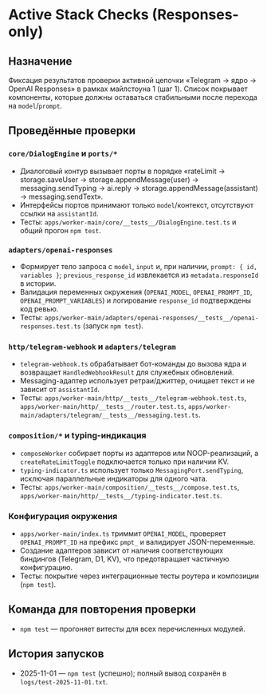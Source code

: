 # Active Stack Checks (Responses-only)

## Назначение
Фиксация результатов проверки активной цепочки «Telegram → ядро → OpenAI Responses» в рамках майлстоуна 1 (шаг 1). Список покрывает компоненты, которые должны оставаться стабильными после перехода на `model`/`prompt`.

## Проведённые проверки

### `core/DialogEngine` и `ports/*`
- Диалоговый контур вызывает порты в порядке «rateLimit → storage.saveUser → storage.appendMessage(user) → messaging.sendTyping → ai.reply → storage.appendMessage(assistant) → messaging.sendText».
- Интерфейсы портов принимают только `model`/контекст, отсутствуют ссылки на `assistantId`.
- Тесты: `apps/worker-main/core/__tests__/DialogEngine.test.ts` и общий прогон `npm test`.

### `adapters/openai-responses`
- Формирует тело запроса с `model`, `input` и, при наличии, `prompt: { id, variables }`; `previous_response_id` извлекается из `metadata.responseId` в истории.
- Валидация переменных окружения (`OPENAI_MODEL`, `OPENAI_PROMPT_ID`, `OPENAI_PROMPT_VARIABLES`) и логирование `response_id` подтверждены код ревью.
- Тесты: `apps/worker-main/adapters/openai-responses/__tests__/openai-responses.test.ts` (запуск `npm test`).

### `http/telegram-webhook` и `adapters/telegram`
- `telegram-webhook.ts` обрабатывает бот-команды до вызова ядра и возвращает `HandledWebhookResult` для служебных обновлений.
- Messaging-адаптер использует ретраи/джиттер, очищает текст и не зависит от `assistantId`.
- Тесты: `apps/worker-main/http/__tests__/telegram-webhook.test.ts`, `apps/worker-main/http/__tests__/router.test.ts`, `apps/worker-main/adapters/telegram/__tests__/messaging.test.ts`.

### `composition/*` и typing-индикация
- `composeWorker` собирает порты из адаптеров или NOOP-реализаций, а `createRateLimitToggle` подключается только при наличии KV.
- `typing-indicator.ts` использует только `MessagingPort.sendTyping`, исключая параллельные индикаторы для одного чата.
- Тесты: `apps/worker-main/composition/__tests__/compose.test.ts`, `apps/worker-main/http/__tests__/typing-indicator.test.ts`.

### Конфигурация окружения
- `apps/worker-main/index.ts` триммит `OPENAI_MODEL`, проверяет `OPENAI_PROMPT_ID` на префикс `pmpt_` и валидирует JSON-переменные.
- Создание адаптеров зависит от наличия соответствующих биндингов (Telegram, D1, KV), что предотвращает частичную конфигурацию.
- Тесты: покрытие через интеграционные тесты роутера и композиции (`npm test`).

## Команда для повторения проверки
- `npm test` — прогоняет витесты для всех перечисленных модулей.

## История запусков
- 2025-11-01 — `npm test` (успешно); полный вывод сохранён в `logs/test-2025-11-01.txt`.
